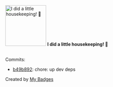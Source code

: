 <img src="https://github.com/my-badges/my-badges/blob/master/src/all-badges/chore-commit/chore-commit.png?raw=true" alt="I did a little housekeeping! 🧹" title="I did a little housekeeping! 🧹" width="128">
<strong>I did a little housekeeping! 🧹</strong>
<br><br>

Commits:

- <a href="https://github.com/antongolub/abstractest/commit/b49b892e1827acdce17dc3241d6c8df367714b1f">b49b892</a>: chore: up dev deps


Created by <a href="https://github.com/my-badges/my-badges">My Badges</a>